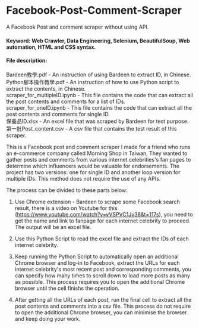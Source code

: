 # Facebook-Post-Comment-Scraper
A Facebook Post and comment scraper without using API.

#### Keyword: Web Crawler, Data Engineering, Selenium, BeautifulSoup, Web automation, HTML and CSS syntax.  

#### File description:
Bardeen教學.pdf - An instruction of using Bardeen to extract ID, in Chinese.    
Python腳本操作教學.pdf - An instruction of how to use Python script to extract the contents, in Chinese.      
scraper_for_multipleID.ipynb - This file contains the code that can extract all the post contents and comments for a list of IDs.     
scraper_for_oneID.ipynb - This file contains the code that can extract all the post contents and comments for single ID.      
保養品ID.xlsx - An excel file that was scraped by Bardeen for test purpose.      
第一批Post_content.csv - A csv file that contains the test result of this scraper.       

This is a Facebook post and comment scraper I made for a friend who runs an e-commerce company called Morning Shop in Taiwan, They wanted to gather posts and comments from various internet celebrities's fan pages to determine which influencers would be valuable for endorsements.
The project has two versions: one for single ID and another loop version for multiple IDs. This method does not require the use of any APIs.


The process can be divided to these parts below:
1. Use Chrome extension - Bardeen to scrape some Facebook search result, there is a video on Youtube for this (https://www.youtube.com/watch?v=vVSPVC1Jv38&t=117s), you need to get the name and link to fanpage for each internet celebrity to proceed. The output will be an excel file.

2. Use this Python Script to read the excel file and extract the IDs of each internet celebrity.

3. Keep running the Python Script to automatically open an additional Chrome browser and log-in to Facebook, extract the URLs for each internet celebrity's most recent post and corresponding comments, you can specify how many times to scroll down to load more posts as many as possible. This process requires you to open the additional Chrome browser until the cell finishs the operation.

4. After getting all the URLs of each post, run the final cell to extract all the post contents and comments into a csv file. This process do not require to open the additional Chrome browser, you can minimise the browser and keep doing your work. 
